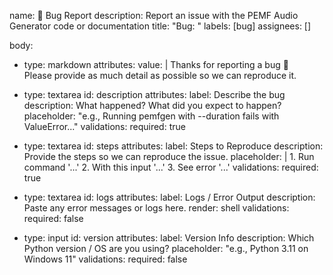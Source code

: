 name: 🐛 Bug Report
description: Report an issue with the PEMF Audio Generator code or documentation
title: "Bug: "
labels: [bug]
assignees: []

body:
  - type: markdown
    attributes:
      value: |
        Thanks for reporting a bug 🙏  
        Please provide as much detail as possible so we can reproduce it.

  - type: textarea
    id: description
    attributes:
      label: Describe the bug
      description: What happened? What did you expect to happen?
      placeholder: "e.g., Running pemfgen with --duration fails with ValueError..."
    validations:
      required: true

  - type: textarea
    id: steps
    attributes:
      label: Steps to Reproduce
      description: Provide the steps so we can reproduce the issue.
      placeholder: |
        1. Run command '...'
        2. With this input '...'
        3. See error '...'
    validations:
      required: true

  - type: textarea
    id: logs
    attributes:
      label: Logs / Error Output
      description: Paste any error messages or logs here.
      render: shell
    validations:
      required: false

  - type: input
    id: version
    attributes:
      label: Version Info
      description: Which Python version / OS are you using?
      placeholder: "e.g., Python 3.11 on Windows 11"
    validations:
      required: false
